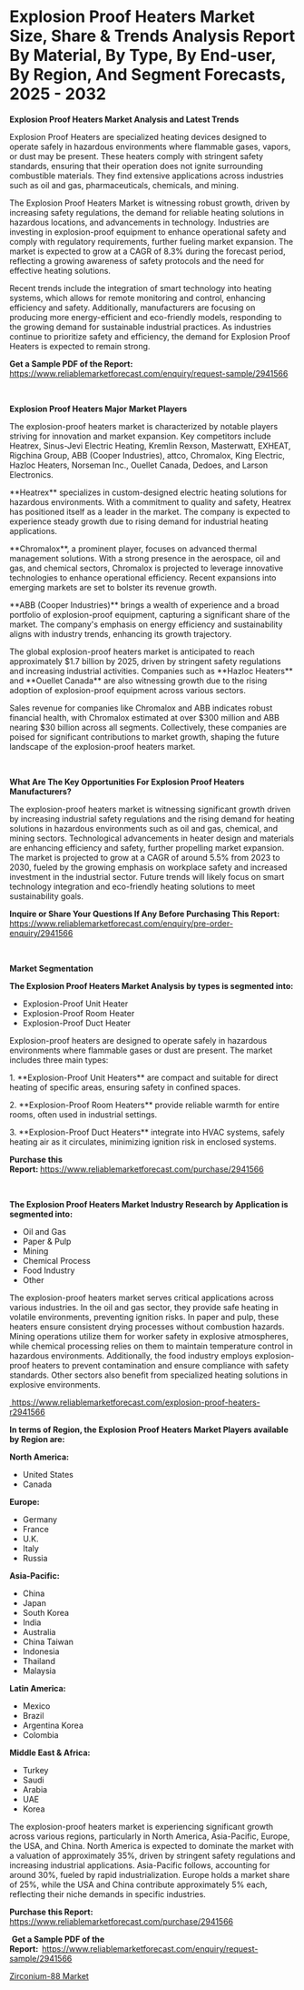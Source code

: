 <p><h1>Explosion Proof Heaters Market Size, Share & Trends Analysis Report By Material, By Type, By End-user, By Region, And Segment Forecasts, 2025 - 2032</h1></p><p><strong>Explosion Proof Heaters Market Analysis and Latest Trends</strong></p>
<p><p>Explosion Proof Heaters are specialized heating devices designed to operate safely in hazardous environments where flammable gases, vapors, or dust may be present. These heaters comply with stringent safety standards, ensuring that their operation does not ignite surrounding combustible materials. They find extensive applications across industries such as oil and gas, pharmaceuticals, chemicals, and mining.</p><p>The Explosion Proof Heaters Market is witnessing robust growth, driven by increasing safety regulations, the demand for reliable heating solutions in hazardous locations, and advancements in technology. Industries are investing in explosion-proof equipment to enhance operational safety and comply with regulatory requirements, further fueling market expansion. The market is expected to grow at a CAGR of 8.3% during the forecast period, reflecting a growing awareness of safety protocols and the need for effective heating solutions.</p><p>Recent trends include the integration of smart technology into heating systems, which allows for remote monitoring and control, enhancing efficiency and safety. Additionally, manufacturers are focusing on producing more energy-efficient and eco-friendly models, responding to the growing demand for sustainable industrial practices. As industries continue to prioritize safety and efficiency, the demand for Explosion Proof Heaters is expected to remain strong.</p></p>
<p><strong>Get a Sample PDF of the Report:&nbsp;</strong> <a href="https://www.reliablemarketforecast.com/enquiry/request-sample/2941566?utm_campaign=3049&utm_medium=2&utm_source=Github&utm_content=ia&utm_term=15032025&utm_id=explosion-proof-heaters">https://www.reliablemarketforecast.com/enquiry/request-sample/2941566</a></p>
<p>&nbsp;</p>
<p><strong>Explosion Proof Heaters Major Market Players</strong></p>
<p><p>The explosion-proof heaters market is characterized by notable players striving for innovation and market expansion. Key competitors include Heatrex, Sinus-Jevi Electric Heating, Kremlin Rexson, Masterwatt, EXHEAT, Rigchina Group, ABB (Cooper Industries), attco, Chromalox, King Electric, Hazloc Heaters, Norseman Inc., Ouellet Canada, Dedoes, and Larson Electronics.</p><p>**Heatrex** specializes in custom-designed electric heating solutions for hazardous environments. With a commitment to quality and safety, Heatrex has positioned itself as a leader in the market. The company is expected to experience steady growth due to rising demand for industrial heating applications.</p><p>**Chromalox**, a prominent player, focuses on advanced thermal management solutions. With a strong presence in the aerospace, oil and gas, and chemical sectors, Chromalox is projected to leverage innovative technologies to enhance operational efficiency. Recent expansions into emerging markets are set to bolster its revenue growth.</p><p>**ABB (Cooper Industries)** brings a wealth of experience and a broad portfolio of explosion-proof equipment, capturing a significant share of the market. The company's emphasis on energy efficiency and sustainability aligns with industry trends, enhancing its growth trajectory.</p><p>The global explosion-proof heaters market is anticipated to reach approximately $1.7 billion by 2025, driven by stringent safety regulations and increasing industrial activities. Companies such as **Hazloc Heaters** and **Ouellet Canada** are also witnessing growth due to the rising adoption of explosion-proof equipment across various sectors.</p><p>Sales revenue for companies like Chromalox and ABB indicates robust financial health, with Chromalox estimated at over $300 million and ABB nearing $30 billion across all segments. Collectively, these companies are poised for significant contributions to market growth, shaping the future landscape of the explosion-proof heaters market.</p></p>
<p>&nbsp;</p>
<p><strong>What Are The Key Opportunities For Explosion Proof Heaters Manufacturers?</strong></p>
<p><p>The explosion-proof heaters market is witnessing significant growth driven by increasing industrial safety regulations and the rising demand for heating solutions in hazardous environments such as oil and gas, chemical, and mining sectors. Technological advancements in heater design and materials are enhancing efficiency and safety, further propelling market expansion. The market is projected to grow at a CAGR of around 5.5% from 2023 to 2030, fueled by the growing emphasis on workplace safety and increased investment in the industrial sector. Future trends will likely focus on smart technology integration and eco-friendly heating solutions to meet sustainability goals.</p></p>
<p><strong>Inquire or Share Your Questions If Any Before Purchasing This Report:</strong> <a href="https://www.reliablemarketforecast.com/enquiry/pre-order-enquiry/2941566?utm_campaign=3049&utm_medium=2&utm_source=Github&utm_content=ia&utm_term=15032025&utm_id=explosion-proof-heaters">https://www.reliablemarketforecast.com/enquiry/pre-order-enquiry/2941566</a></p>
<p>&nbsp;</p>
<p><strong>Market Segmentation</strong></p>
<p><strong>The Explosion Proof Heaters Market Analysis by types is segmented into:</strong></p>
<p><ul><li>Explosion-Proof Unit Heater</li><li>Explosion-Proof Room Heater</li><li>Explosion-Proof Duct Heater</li></ul></p>
<p><p>Explosion-proof heaters are designed to operate safely in hazardous environments where flammable gases or dust are present. The market includes three main types: </p><p>1. **Explosion-Proof Unit Heaters** are compact and suitable for direct heating of specific areas, ensuring safety in confined spaces.  </p><p>2. **Explosion-Proof Room Heaters** provide reliable warmth for entire rooms, often used in industrial settings.</p><p>3. **Explosion-Proof Duct Heaters** integrate into HVAC systems, safely heating air as it circulates, minimizing ignition risk in enclosed systems.</p></p>
<p><strong>Purchase this Report:&nbsp;</strong><a href="https://www.reliablemarketforecast.com/purchase/2941566?utm_campaign=3049&utm_medium=2&utm_source=Github&utm_content=ia&utm_term=15032025&utm_id=explosion-proof-heaters">https://www.reliablemarketforecast.com/purchase/2941566</a></p>
<p>&nbsp;</p>
<p><strong>The Explosion Proof Heaters Market Industry Research by Application is segmented into:</strong></p>
<p><ul><li>Oil and Gas</li><li>Paper & Pulp</li><li>Mining</li><li>Chemical Process</li><li>Food Industry</li><li>Other</li></ul></p>
<p><p>The explosion-proof heaters market serves critical applications across various industries. In the oil and gas sector, they provide safe heating in volatile environments, preventing ignition risks. In paper and pulp, these heaters ensure consistent drying processes without combustion hazards. Mining operations utilize them for worker safety in explosive atmospheres, while chemical processing relies on them to maintain temperature control in hazardous environments. Additionally, the food industry employs explosion-proof heaters to prevent contamination and ensure compliance with safety standards. Other sectors also benefit from specialized heating solutions in explosive environments.</p></p>
<p><a href="https://www.reliablemarketforecast.com/explosion-proof-heaters-r2941566?utm_campaign=3049&utm_medium=2&utm_source=Github&utm_content=ia&utm_term=15032025&utm_id=explosion-proof-heaters">&nbsp;https://www.reliablemarketforecast.com/explosion-proof-heaters-r2941566</a></p>
<p><strong>In terms of Region, the Explosion Proof Heaters Market Players available by Region are:</strong></p>
<p>
    <p> <strong> North America: </strong>
        <ul>
            <li>United States</li>
            <li>Canada</li>
        </ul>
        </p> 
    <p> <strong> Europe: </strong>
        <ul>
            <li>Germany</li>
            <li>France</li>
            <li>U.K.</li>
            <li>Italy</li>
            <li>Russia</li>
        </ul>
        </p> 
    <p> <strong> Asia-Pacific: </strong>
        <ul>
            <li>China</li>
            <li>Japan</li>
            <li>South Korea</li>
            <li>India</li>
            <li>Australia</li>
            <li>China Taiwan</li>
            <li>Indonesia</li>
            <li>Thailand</li>
            <li>Malaysia</li>
        </ul>
        </p> 
    <p> <strong> Latin America: </strong>
        <ul>
            <li>Mexico</li>
            <li>Brazil</li>
            <li>Argentina Korea</li>
            <li>Colombia</li>
        </ul>
        </p> 
    <p> <strong> Middle East & Africa: </strong>
        <ul>
            <li>Turkey</li>
            <li>Saudi</li>
            <li>Arabia</li>
            <li>UAE</li>
            <li>Korea</li>
        </ul>
    </p>
    </p>
<p><p>The explosion-proof heaters market is experiencing significant growth across various regions, particularly in North America, Asia-Pacific, Europe, the USA, and China. North America is expected to dominate the market with a valuation of approximately 35%, driven by stringent safety regulations and increasing industrial applications. Asia-Pacific follows, accounting for around 30%, fueled by rapid industrialization. Europe holds a market share of 25%, while the USA and China contribute approximately 5% each, reflecting their niche demands in specific industries.</p></p>
<p><strong>Purchase this Report: </strong><a href="https://www.reliablemarketforecast.com/purchase/2941566?utm_campaign=3049&utm_medium=2&utm_source=Github&utm_content=ia&utm_term=15032025&utm_id=explosion-proof-heaters">https://www.reliablemarketforecast.com/purchase/2941566</a></p>
<p>&nbsp;<strong>Get a Sample PDF of the Report:&nbsp;&nbsp;</strong><a href="https://www.reliablemarketforecast.com/enquiry/request-sample/2941566?utm_campaign=3049&utm_medium=2&utm_source=Github&utm_content=ia&utm_term=15032025&utm_id=explosion-proof-heaters">https://www.reliablemarketforecast.com/enquiry/request-sample/2941566</a></p>
<p><strong></strong></p>
<p><p><a href="https://github.com/popupioo/Market-Research-Report-List-1/blob/main/zirconium-88-market.md?utm_campaign=3049&utm_medium=2&utm_source=Github&utm_content=ia&utm_term=15032025&utm_id=explosion-proof-heaters">Zirconium-88 Market</a></p></p>